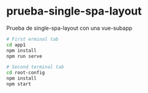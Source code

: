 # prueba-single-spa-layout
Prueba de single-spa-layout con una vue-subapp


```sh
# First erminal tab
cd app1
npm install
npm run serve
```

```sh
# Second terminal tab
cd root-config
npm install
npm start
```
